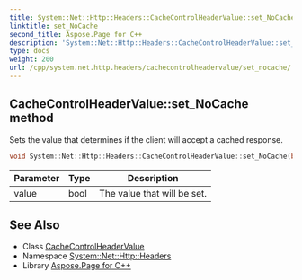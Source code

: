 ```yaml
---
title: System::Net::Http::Headers::CacheControlHeaderValue::set_NoCache method
linktitle: set_NoCache
second_title: Aspose.Page for C++
description: 'System::Net::Http::Headers::CacheControlHeaderValue::set_NoCache method. Sets the value that determines if the client will accept a cached response in C++.'
type: docs
weight: 200
url: /cpp/system.net.http.headers/cachecontrolheadervalue/set_nocache/
---
```

## CacheControlHeaderValue::set_NoCache method


Sets the value that determines if the client will accept a cached response.

```cpp
void System::Net::Http::Headers::CacheControlHeaderValue::set_NoCache(bool value)
```


| Parameter | Type | Description |
| --- | --- | --- |
| value | bool | The value that will be set. |

## See Also

* Class [CacheControlHeaderValue](../)
* Namespace [System::Net::Http::Headers](../../)
* Library [Aspose.Page for C++](../../../)

